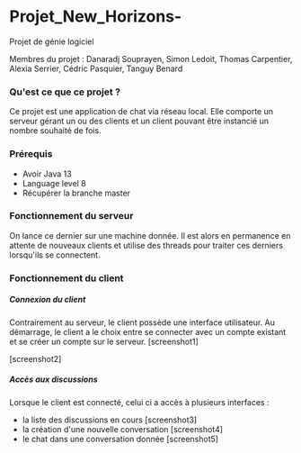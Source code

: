 # Projet_New_Horizons-
Projet de génie logiciel

Membres du projet : Danaradj Souprayen, Simon Ledoit, Thomas Carpentier, Alexia Serrier, Cédric Pasquier, Tanguy Benard

### Qu'est ce que ce projet ?
Ce projet est une application de chat via réseau local. Elle comporte un serveur gérant un ou des clients et un client pouvant être instancié un nombre souhaité de fois.

### Prérequis
* Avoir Java 13 
* Language level 8
* Récupérer la branche master

### Fonctionnement du serveur
On lance ce dernier sur une machine donnée. Il est alors en permanence en attente de nouveaux clients et utilise des threads pour traiter ces derniers lorsqu'ils se connectent.

### Fonctionnement du client
##### Connexion du client
Contrairement au serveur, le client possède une interface utilisateur.
Au démarrage, le client a le choix entre se connecter avec un compte existant et se créer un compte sur le serveur.
[screenshot1]

[screenshot2]

##### Accès aux discussions
Lorsque le client est connecté, celui ci a accès à plusieurs interfaces :
- la liste des discussions en cours [screenshot3]
- la création d'une nouvelle conversation [screenshot4]
- le chat dans une conversation donnée [screenshot5]
